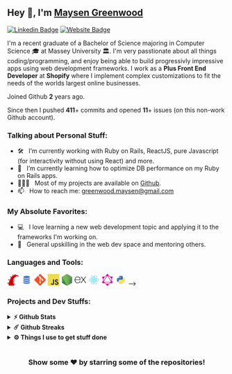 ## Hey 👋, I'm [Maysen Greenwood](https://github.com/MaysenTG)

[![Linkedin Badge](https://img.shields.io/badge/-LinkedIn-0e76a8?style=flat-square&logo=Linkedin&logoColor=white)](https://www.linkedin.com/in/maysen-greenwood/)
[![Website Badge](https://img.shields.io/badge/Website-3b5998?style=flat-square&logo=google-chrome&logoColor=white)](https://maysengreenwood.com)

I'm a recent graduate of a Bachelor of Science majoring in Computer Science 🎓 at Massey University 🏛. I'm very passtionate about all things coding/programming, and enjoy being able to build progressivly impressive apps using web development frameworks. I work as a **Plus Front End Developer** at **Shopify** where I implement complex customizations to fit the needs of the worlds largest online businesses.

Joined Github **2** years ago.

Since then I pushed **411**+ commits and opened **11**+ issues (on this non-work Github account).

### Talking about Personal Stuff:

- 🛠 &nbsp; I’m currently working with Ruby on Rails, ReactJS, pure Javascript (for interactivity without using React) and more.
- 🚀 &nbsp; I’m currently learning how to optimize DB performance on my Ruby on Rails apps.
- 👨🏻‍💻 &nbsp; Most of my projects are available on [Github](https://github.com/MaysenTG).
- 📫 &nbsp; How to reach me: greenwood.maysen@gmail.com

### My Absolute Favorites:

- 💻 &nbsp; I love learning a new web development topic and applying it to the frameworks I'm working on.
- 📰 &nbsp; General upskilling in the web dev space and mentoring others.

### Languages and Tools:

<code><img height="27" src="https://raw.githubusercontent.com/devicons/devicon/master/icons/rails/rails-plain.svg" alt="ruby on rails"></code>
<code><img height="27" src="https://raw.githubusercontent.com/github/explore/80688e429a7d4ef2fca1e82350fe8e3517d3494d/topics/sql/sql.png" alt="sql"></code>
<code><img height="27" src="https://raw.githubusercontent.com/devicons/devicon/master/icons/git/git-original.svg" alt="git"></code>
<code><img height="27" src="https://raw.githubusercontent.com/github/explore/80688e429a7d4ef2fca1e82350fe8e3517d3494d/topics/javascript/javascript.png" alt="javascript"></code>
<code><img height="27" src="https://raw.githubusercontent.com/github/explore/80688e429a7d4ef2fca1e82350fe8e3517d3494d/topics/nodejs/nodejs.png" alt="nodejs"></code>
<code><img height="27" src="https://raw.githubusercontent.com/devicons/devicon/master/icons/express/express-original.svg" alt="expressjs"></code>
<code><img height="27" src="https://raw.githubusercontent.com/github/explore/80688e429a7d4ef2fca1e82350fe8e3517d3494d/topics/react/react.png" alt="react"></code>
<code><img height="27" src="https://raw.githubusercontent.com/github/explore/80688e429a7d4ef2fca1e82350fe8e3517d3494d/topics/graphql/graphql.png" alt="graphql"></code>
<code><img height="27" src="https://raw.githubusercontent.com/github/explore/80688e429a7d4ef2fca1e82350fe8e3517d3494d/topics/python/python.png" alt="python"></code>
-->

### Projects and Dev Stuffs:

<details>	
  <summary><b>⚡ Github Stats</b></summary>

  <br />
  <img height="180em" src="https://github-readme-stats.vercel.app/api?username=maysentg&show_icons=true&hide_border=true&count_private=true&include_all_commits=true" />
  <img height="180em" src="https://github-readme-stats.vercel.app/api/top-langs/?username=maysentg&show_icons=true&hide_border=true&layout=compact&langs_count=8"/>
</details>

<details>	
  <summary><b>☄️ Github Streaks</b></summary>

  <br />
  <img height="180em" src="https://github-readme-streak-stats.herokuapp.com/?user=maysentg&hide_border=true" />
</details>
 
<details>	
  <br />
  <summary><b>⚙️ Things I use to get stuff done</b></summary>
  	<ul>
  	    <li><b>OS:</b> MacOS Ventura</li>
	    <li><b>Laptop: </b> 2020 Macbook Air (M1)</li>
  	    <li><b>Browser: </b> Microsoft Edge Browser</li>
	    <li><b>Terminal: </b> ZSH: Oh My Zsh</li>
	    <li><b>Code Editor:</b> VSCode (I think this is a given)</li>
	    <br />
	</ul>	
</details>

#

<div align="center">

### Show some ❤️ by starring some of the repositories!

</div>

